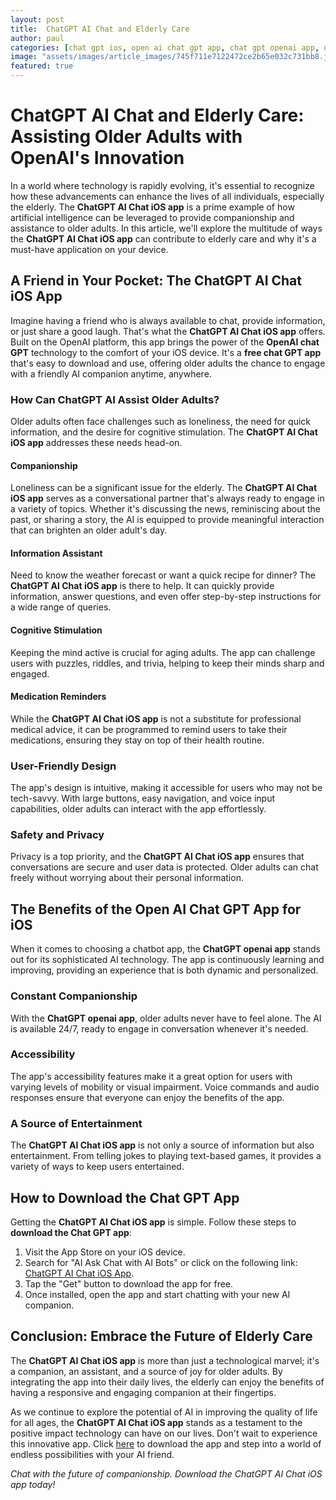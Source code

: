 ```yaml
---
layout: post
title:  ChatGPT AI Chat and Elderly Care
author: paul
categories: [chat gpt ios, open ai chat gpt app, chat gpt openai app, openai ios, chat gpt openai app, free chat gpt apps, chat gpt app download]
image: "assets/images/article_images/745f711e7122472ce2b65e032c731bb8.jpg"
featured: true
---
```


# ChatGPT AI Chat and Elderly Care: Assisting Older Adults with OpenAI's Innovation

In a world where technology is rapidly evolving, it's essential to recognize how these advancements can enhance the lives of all individuals, especially the elderly. The **ChatGPT AI Chat iOS app** is a prime example of how artificial intelligence can be leveraged to provide companionship and assistance to older adults. In this article, we'll explore the multitude of ways the **ChatGPT AI Chat iOS app** can contribute to elderly care and why it's a must-have application on your device.

## A Friend in Your Pocket: The ChatGPT AI Chat iOS App

Imagine having a friend who is always available to chat, provide information, or just share a good laugh. That's what the **ChatGPT AI Chat iOS app** offers. Built on the OpenAI platform, this app brings the power of the **OpenAI chat GPT** technology to the comfort of your iOS device. It's a **free chat GPT app** that's easy to download and use, offering older adults the chance to engage with a friendly AI companion anytime, anywhere.

### How Can ChatGPT AI Assist Older Adults?

Older adults often face challenges such as loneliness, the need for quick information, and the desire for cognitive stimulation. The **ChatGPT AI Chat iOS app** addresses these needs head-on.

#### Companionship

Loneliness can be a significant issue for the elderly. The **ChatGPT AI Chat iOS app** serves as a conversational partner that's always ready to engage in a variety of topics. Whether it's discussing the news, reminiscing about the past, or sharing a story, the AI is equipped to provide meaningful interaction that can brighten an older adult's day.

#### Information Assistant

Need to know the weather forecast or want a quick recipe for dinner? The **ChatGPT AI Chat iOS app** is there to help. It can quickly provide information, answer questions, and even offer step-by-step instructions for a wide range of queries.

#### Cognitive Stimulation

Keeping the mind active is crucial for aging adults. The app can challenge users with puzzles, riddles, and trivia, helping to keep their minds sharp and engaged.

#### Medication Reminders

While the **ChatGPT AI Chat iOS app** is not a substitute for professional medical advice, it can be programmed to remind users to take their medications, ensuring they stay on top of their health routine.

### User-Friendly Design

The app's design is intuitive, making it accessible for users who may not be tech-savvy. With large buttons, easy navigation, and voice input capabilities, older adults can interact with the app effortlessly.

### Safety and Privacy

Privacy is a top priority, and the **ChatGPT AI Chat iOS app** ensures that conversations are secure and user data is protected. Older adults can chat freely without worrying about their personal information.

## The Benefits of the Open AI Chat GPT App for iOS

When it comes to choosing a chatbot app, the **ChatGPT openai app** stands out for its sophisticated AI technology. The app is continuously learning and improving, providing an experience that is both dynamic and personalized.

### Constant Companionship

With the **ChatGPT openai app**, older adults never have to feel alone. The AI is available 24/7, ready to engage in conversation whenever it's needed.

### Accessibility

The app's accessibility features make it a great option for users with varying levels of mobility or visual impairment. Voice commands and audio responses ensure that everyone can enjoy the benefits of the app.

### A Source of Entertainment

The **ChatGPT AI Chat iOS app** is not only a source of information but also entertainment. From telling jokes to playing text-based games, it provides a variety of ways to keep users entertained.

## How to Download the Chat GPT App

Getting the **ChatGPT AI Chat iOS app** is simple. Follow these steps to **download the Chat GPT app**:

1. Visit the App Store on your iOS device.
2. Search for "AI Ask Chat with AI Bots" or click on the following link: [ChatGPT AI Chat iOS App](https://apps.apple.com/us/app/ai-ask-chat-with-ai-bots/id6472484891).
3. Tap the "Get" button to download the app for free.
4. Once installed, open the app and start chatting with your new AI companion.

## Conclusion: Embrace the Future of Elderly Care

The **ChatGPT AI Chat iOS app** is more than just a technological marvel; it's a companion, an assistant, and a source of joy for older adults. By integrating the app into their daily lives, the elderly can enjoy the benefits of having a responsive and engaging companion at their fingertips.

As we continue to explore the potential of AI in improving the quality of life for all ages, the **ChatGPT AI Chat iOS app** stands as a testament to the positive impact technology can have on our lives. Don't wait to experience this innovative app. Click [here](https://apps.apple.com/us/app/ai-ask-chat-with-ai-bots/id6472484891) to download the app and step into a world of endless possibilities with your AI friend.

*Chat with the future of companionship. Download the ChatGPT AI Chat iOS app today!*
